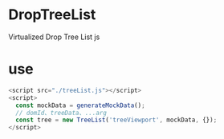 # DropTreeList
Virtualized Drop Tree List js

# use
```js
<script src="./treeList.js"></script>
<script>
  const mockData = generateMockData();
  // domId、treeData、...arg
  const tree = new TreeList('treeViewport', mockData, {});
</script>
```

